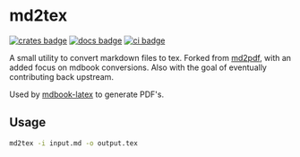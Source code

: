 # md2tex
[![crates badge][crates-badge]][crates.io]
[![docs badge][docs-badge]][docs]
[![ci badge][ci-badge]][ci]

[crates.io]: https://crates.io/crates/md2tex
[crates-badge]: https://img.shields.io/badge/crates.io-v0.1.3-orange.svg?longCache=true

[docs]: https://docs.rs/crate/md2tex/0.1.3
[docs-badge]: https://docs.rs/md2tex/badge.svg

[ci]: https://travis-ci.org/lbeckman314/md2tex
[ci-badge]: https://api.travis-ci.org/lbeckman314/md2tex.svg?branch=master

A small utility to convert markdown files to tex. Forked from [md2pdf](https://gitea.tforgione.fr/tforgione/md2pdf/), with an added focus on mdbook conversions. Also with the goal of eventually contributing back upstream.

Used by [mdbook-latex](https://github.com/lbeckman314/mdbook-latex) to generate PDF's.

## Usage

```sh
md2tex -i input.md -o output.tex
```
